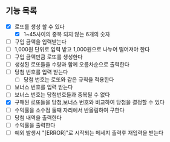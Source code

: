 ## 기능 목록

- [x] 로또를 생성 할 수 있다
  - [x] 1~45사이의 중복 되지 않는 6개의 숫자
- [ ] 구입 금액을 입력받는다
- [ ] 1,000원 단위로 입력 받고 1,000원으로 나누어 떨어져야 한다
- [ ] 구입 금액만큼 로또를 생성한다
- [ ] 생성된 로또들을 수량과 함께 오름차순으로 출력한다
- [ ] 당첨 번호를 입력 받는다
  - [ ] 당첨 번호는 로또와 같은 규칙을 적용한다
- [ ] 보너스 번호를 입력 받는다
- [ ] 보너스 번호는 당첨번호들과 중복될 수 없다
- [x] 구매된 로또들을 당첨,보너스 번호와 비교하여 당첨을 결정할 수 있다
- [ ] 수익률을 소수점 둘째 자리에서 반올림하여 구한다
- [ ] 당첨 내역을 출력한다
- [ ] 수익률을 출력한다
- [ ] 예외 발생시 "[ERROR]"로 시작되는 메세지 출력후 재입력을 받는다
